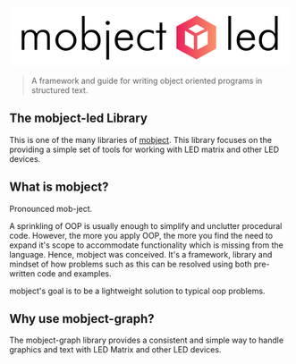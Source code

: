 <p align="center">
  <picture>
    <img class="top-logo" alt="mobject main logo" src='./images/logo-light.svg'>
  </picture>
</p>

> A framework and guide for writing object oriented programs in structured text.

## The mobject-led Library

This is one of the many libraries of [mobject](http://mobject.org). This library focuses on the providing a simple set of tools for working with LED matrix and other LED devices.

## What is mobject?

Pronounced mob-ject.

A sprinkling of OOP is usually enough to simplify and unclutter procedural code. However, the more you apply OOP, the more you find the need to expand it's scope to accommodate functionality which is missing from the language. Hence, mobject was conceived. It's a framework, library and mindset of how problems such as this can be resolved using both pre-written code and examples.

mobject's goal is to be a lightweight solution to typical oop problems.

## Why use mobject-graph?

The mobject-graph library provides a consistent and simple way to handle graphics and text with LED Matrix and other LED devices.
